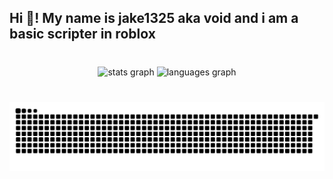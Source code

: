 <h2 align="left">Hi 👋! My name is jake1325 aka void and i am a basic scripter in roblox</h2>

###
<div align="center">
      <img src="https://komarev.com/ghpvc/?username=jake1325&style=for-the-badge" height="70" alt=""  />
</div>
<div align="center">
  <img src="https://github-readme-stats.vercel.app/api?username=jake1325&hide_title=false&hide_rank=false&show_icons=true&include_all_commits=true&count_private=true&disable_animations=false&theme=dracula&locale=en&hide_border=false" height="150" alt="stats graph"  />
  <img src="https://github-readme-stats.vercel.app/api/top-langs?username=jake1325&locale=en&hide_title=false&layout=compact&card_width=320&langs_count=5&theme=dracula&hide_border=false" height="150" alt="languages graph"  />
</div>

###
<br clear="both">
<img src="https://raw.githubusercontent.com/jake1325/jake1325/refs/heads/main/output/snake.svg" alt="Snake animation" />
